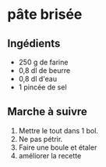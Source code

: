 # pâte brisée

## Ingédients

+ 250 g de farine
+ 0,8 dl de beurre
+ 0,8 dl d'eau
+ 1 pincée de sel

## Marche à suivre

1. Mettre le tout dans 1 bol.
2. Ne pas pétrir.
3. Faire une boule et étaler
4. améliorer la recette

